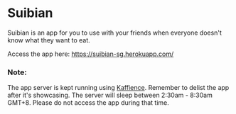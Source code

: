 # Suibian
Suibian is an app for you to use with your friends when everyone doesn't know what they want to eat.

Access the app here: https://suibian-sg.herokuapp.com/

### Note:
The app server is kept running using [Kaffience](http://kaffeine.herokuapp.com/). Remember to delist the app after it's showcasing.
The server will sleep between 2:30am - 8:30am GMT+8. Please do not access the app during that time.
